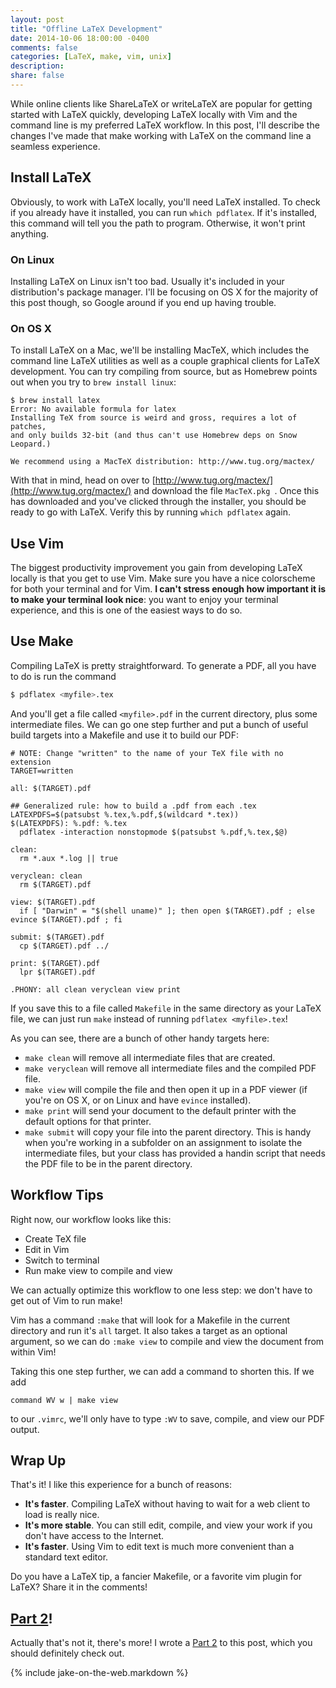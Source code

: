 ```yaml
---
layout: post
title: "Offline LaTeX Development"
date: 2014-10-06 18:00:00 -0400
comments: false
categories: [LaTeX, make, vim, unix]
description: 
share: false
---
```


While online clients like ShareLaTeX or writeLaTeX are popular for getting started with LaTeX quickly, developing LaTeX locally with Vim and the command line is my preferred LaTeX workflow. In this post, I'll describe the changes I've made that make working with LaTeX on the command line a seamless experience. 

<!-- more -->

## Install LaTeX

Obviously, to work with LaTeX locally, you'll need LaTeX installed. To check if you already have it installed, you can run `which pdflatex`. If it's installed, this command will tell you the path to program. Otherwise, it won't print anything.

### On Linux

Installing LaTeX on Linux isn't too bad. Usually it's included in your distribution's package manager. I'll be focusing on OS X for the majority of this post though, so Google around if you end up having trouble.

### On OS X

To install LaTeX on a Mac, we'll be installing MacTeX, which includes the command line LaTeX utilities as well as a couple graphical clients for LaTeX development. You can try compiling from source, but as Homebrew points out when you try to `brew install linux`:

```plain brew install latex
$ brew install latex
Error: No available formula for latex
Installing TeX from source is weird and gross, requires a lot of patches,
and only builds 32-bit (and thus can't use Homebrew deps on Snow Leopard.)

We recommend using a MacTeX distribution: http://www.tug.org/mactex/
```

With that in mind, head on over to [http://www.tug.org/mactex/](http://www.tug.org/mactex/) and download the file `MacTeX.pkg `. Once this has downloaded and you've clicked through the installer, you should be ready to go with LaTeX. Verify this by running `which pdflatex` again.

## Use Vim

The biggest productivity improvement you gain from developing LaTeX locally is that you get to use Vim. Make sure you have a nice colorscheme for both your terminal and for Vim. __I can't stress enough how important it is to make your terminal look nice__: you want to enjoy your terminal experience, and this is one of the easiest ways to do so.

## Use Make

Compiling LaTeX is pretty straightforward. To generate a PDF, all you have to do is run the command 

```bash pdflatex
$ pdflatex <myfile>.tex
```

And you'll get a file called `<myfile>.pdf` in the current directory, plus some intermediate files. We can go one step further and put a bunch of useful build targets into a Makefile and use it to build our PDF:

```make LaTeX Makefile https://gist.github.com/jez/b248a409d19c9f1c94cd
# NOTE: Change "written" to the name of your TeX file with no extension
TARGET=written

all: $(TARGET).pdf

## Generalized rule: how to build a .pdf from each .tex
LATEXPDFS=$(patsubst %.tex,%.pdf,$(wildcard *.tex))
$(LATEXPDFS): %.pdf: %.tex
  pdflatex -interaction nonstopmode $(patsubst %.pdf,%.tex,$@)

clean:
  rm *.aux *.log || true

veryclean: clean
  rm $(TARGET).pdf

view: $(TARGET).pdf
  if [ "Darwin" = "$(shell uname)" ]; then open $(TARGET).pdf ; else evince $(TARGET).pdf ; fi

submit: $(TARGET).pdf
  cp $(TARGET).pdf ../

print: $(TARGET).pdf
  lpr $(TARGET).pdf

.PHONY: all clean veryclean view print
```

If you save this to a file called `Makefile` in the same directory as your LaTeX file, we can just run `make` instead of running `pdflatex <myfile>.tex`!

As you can see, there are a bunch of other handy targets here:

- `make clean` will remove all intermediate files that are created.
- `make veryclean` will remove all intermediate files and the compiled PDF file.
- `make view` will compile the file and then open it up in a PDF viewer (if you're on OS X, or on Linux and have `evince` installed).
- `make print` will send your document to the default printer with the default options for that printer.
- `make submit` will copy your file into the parent directory. This is handy when you're working in a subfolder on an assignment to isolate the intermediate files, but your class has provided a handin script that needs the PDF file to be in the parent directory.

## Workflow Tips

Right now, our workflow looks like this:

- Create TeX file
- Edit in Vim
- Switch to terminal
- Run make view to compile and view

We can actually optimize this workflow to one less step: we don't have to get out of Vim to run make!

Vim has a command `:make` that will look for a Makefile in the current directory and run it's `all` target. It also takes a target as an optional argument, so we can do `:make view` to compile and view the document from within Vim!

Taking this one step further, we can add a command to shorten this. If we add

```vim Save, Compile and View in Vim
command WV w | make view
```

to our `.vimrc`, we'll only have to type `:WV` to save, compile, and view our PDF output.

## Wrap Up

That's it! I like this experience for a bunch of reasons:

- __It's faster__. Compiling LaTeX without having to wait for a web client to load is really nice.
- __It's more stable__. You can still edit, compile, and view your work if you don't have access to the Internet.
- __It's faster__. Using Vim to edit text is much more convenient than a standard text editor.

Do you have a LaTeX tip, a fancier Makefile, or a favorite vim plugin for LaTeX? Share it in the comments!

## [Part 2]!

Actually that's not it, there's more! I wrote a [Part 2] to this post, which you
should definitely check out.

[Part 2]: /2015/01/10/offline-latex-development-part-2/




{% include jake-on-the-web.markdown %}

